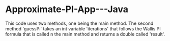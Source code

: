 # Approximate-PI-App---Java
This code uses two methods, one being the main method. The second method 'guessPi'  takes an int variable 'iterations' that follows the Wallis PI formula that is called n the main method and returns a double called 'result'.
